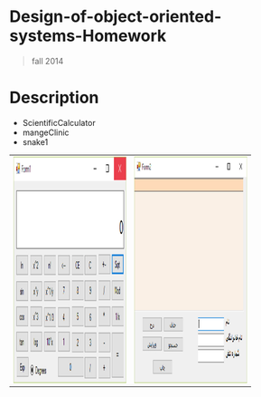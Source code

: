 # Design-of-object-oriented-systems-Homework
>fall 2014
# Description
* ScientificCalculator
* mangeClinic 
* snake1
<table style="width:100%">
  <tr>
    <td><img src="https://github.com/JaberBabaki/Design-of-object-oriented-systems-Homework/blob/master/ScientificCalculator/ScientificCalculator/1.jpg" width="200" height="400" /></td>
    <td><img src="https://github.com/JaberBabaki/Design-of-object-oriented-systems-Homework/blob/master/mangeClinic/mangeClinic/1.jpg" width="200" height="400" /></td>
  </tr>
</table>

